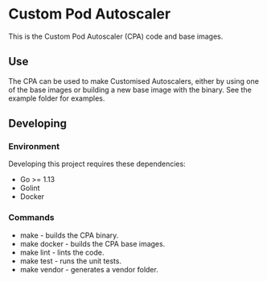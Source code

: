 # Custom Pod Autoscaler

This is the Custom Pod Autoscaler (CPA) code and base images.

## Use

The CPA can be used to make Customised Autoscalers, either by using one of the base images or building a new base image with the binary. See the example folder for examples.

## Developing
### Environment
Developing this project requires these dependencies:

* Go >= 1.13
* Golint
* Docker

### Commands

* make - builds the CPA binary.
* make docker - builds the CPA base images.
* make lint - lints the code.
* make test - runs the unit tests.
* make vendor - generates a vendor folder.